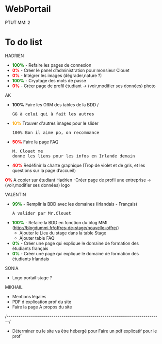 # WebPortail
PTUT MMI 2


# To do list
HADRIEN
- <b style='color:green'>100%</b> - Refaire les pages de connexion
- <b style='color:red'>0%</b> - Créer le panel d’administration pour monsieur Clouet 
- <b style='color:red'>0%</b> - Intégrer les images (dégrader,nature ?)
- <b style='color:green'>100%</b> - Cryptage des mots de passe
- <b style='color:red'>0%</b> - Créer page de profil étudiant -> (voir,modifier ses données) photo

 AK
- <b style='color=red'>100%</b> Faire les ORM des tables de la BDD / <pre>GG à celui qui à fait les autres</pre>
- <b style='color:orange'>10%</b> Trouver d'autres images pour le slider <pre>100% Bon il aime po, on recommance</pre>
- <b style='color:red'>50%</b> Faire la page FAQ <pre>M. Clouet me donne les liens pour les infos en Irlande demain</pre>
- <b style='color:red'>40%</b> Redéfinir la charte graphique (Trop de violet et de gris, et les questions sur la page d’accueil) 


<b style='color:red'>0%</b> A copier sur étudiant Hadrien 
	-Créer page de profil une entreprise -> (voir,modifier ses données) logo

VALENTIN
- <b style='color:green'>99%</b> - Remplir la BDD avec les domaines (Irlandais - Français) <pre>A valider par Mr.Clouet</pre>
- <b style='color:green'>100%</b> - Refaire la BDD en fonction du blog MMI (http://blogdummi.fr/offres-de-stage/nouvelle-offre/)
	 -  Ajouter le Lieu du stage dans la table Stage
	 -  Ajouter table FAQ
- <b style='color:green'>0%</b> - Créer une page qui explique le domaine de formation des étudiants français
- <b style='color:green'>0%</b> - Créer une page qui explique le domaine de formation des étudiants Irlandais


SONIA
- Logo portail stage ?

MIKHAIL
- Mentions légales
- PDF d'explication prof du site
- Faire la page A propos du site


/*-------------------------------------------------------------------------------*/
- Déterminer ou le site va être hébergé pour Faire un pdf explicatif pour le prof`
